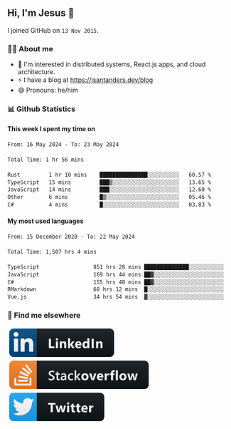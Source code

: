 ## Hi, I'm Jesus 👋

I joined GitHub on `13 Nov 2015`.

<!-- Talking about you -->

### 👨‍💻 About me

- 👦 I'm interested in distributed systems, React.js apps, and cloud architecture.
- ⚡️ I have a blog at <https://jsantanders.dev/blog>
- 😄 Pronouns: he/him

### 📊 Github Statistics

#### This week I spent my time on

<!--START_SECTION:weekly-->

```txt
From: 16 May 2024 - To: 23 May 2024

Total Time: 1 hr 56 mins

Rust         1 hr 10 mins    ███████████████░░░░░░░░░░   60.57 %
TypeScript   15 mins         ███▒░░░░░░░░░░░░░░░░░░░░░   13.65 %
JavaScript   14 mins         ███░░░░░░░░░░░░░░░░░░░░░░   12.60 %
Other        6 mins          █▒░░░░░░░░░░░░░░░░░░░░░░░   05.46 %
C#           4 mins          █░░░░░░░░░░░░░░░░░░░░░░░░   03.83 %
```

<!--END_SECTION:weekly-->

#### My most used languages

<!--START_SECTION:alltime-->

```txt
From: 15 December 2020 - To: 22 May 2024

Total Time: 1,507 hrs 4 mins

TypeScript                 851 hrs 28 mins ██████████████░░░░░░░░░░░   56.50 %
JavaScript                 169 hrs 44 mins ██▓░░░░░░░░░░░░░░░░░░░░░░   11.26 %
C#                         155 hrs 48 mins ██▓░░░░░░░░░░░░░░░░░░░░░░   10.34 %
RMarkdown                  68 hrs 12 mins  █░░░░░░░░░░░░░░░░░░░░░░░░   04.53 %
Vue.js                     34 hrs 54 mins  ▓░░░░░░░░░░░░░░░░░░░░░░░░   02.32 %
```

<!--END_SECTION:alltime-->

### 📢 Find me elsewhere

<p>
  <a target="_blank" href="https://linkedin.com/in/jsantanders">
    <img src="https://github.com/jsantanders/jsantanders/blob/master/img/linkedin.svg" alt="LinkedIn" style="vertical-align:top; margin:4px">
  </a>
  
  <a target="_blank" href="https://stackoverflow.com/users/7318331/jesus-santander">
    <img src="https://github.com/jsantanders/jsantanders/blob/master/img/stackoverflow.svg" alt="StackOverflow" style="vertical-align:top; margin:4px">
  </a>
  
  <a target="_blank" href="http://twitter.com/jsantanders">
    <img src="https://github.com/jsantanders/jsantanders/blob/master/img/twitter.svg" alt="Twitter" style="vertical-align:top; margin:4px">
  </a>
</p>

